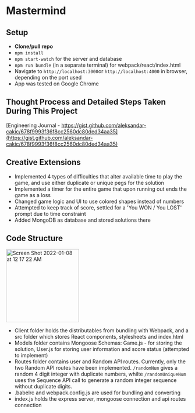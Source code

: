 # Mastermind

## Setup
- **Clone/pull repo**
- `npm install`
- `npm start-watch` for the server and database
- `npm run bundle` (in a separate terminal) for webpack/react/index.html
- Navigate to `http://localhost:3000`or `http://localhost:4000` in browser, depending on the port used
- App was tested on Google Chrome

## Thought Process and Detailed Steps Taken During This Project 
[Engineering Journal - https://gist.github.com/aleksandar-cakic/678f9993f36f8cc2560dc80ded34aa35](https://gist.github.com/aleksandar-cakic/678f9993f36f8cc2560dc80ded34aa35)

## Creative Extensions 
- Implemented 4 types of difficulties that alter available time to play the game, and use either duplicate or unique pegs for the solution
- Implemented a timer for the entire game that upon running out ends the game as a loss
- Changed game logic and UI to use colored shapes instead of numbers 
- Attempted to keep track of score, settled for a 'You WON / You LOST' prompt due to time constraint 
- Added MongoDB as database and stored solutions there

## Code Structure 
<img width="200" alt="Screen Shot 2022-01-08 at 12 17 22 AM" src="https://user-images.githubusercontent.com/78227541/148633945-d2a036fe-12b5-4345-82a7-08f81d0698af.png">

- Client folder holds the distributables from bundling with Webpack, and a src folder which stores React components, stylesheets and index.html
- Models folder contains Mongoose Schemas: Game.js - for storing the solution, User.js for storing user information and score status (attempted to implement)
- Routes folder contains user and Random API routes. Currently, only the two Random API routes have been implemented. `/randomNum` gives a random 4 digit integer with duplicate numbers, whilte `/randomUniqueNum` uses the Sequence API call to generate a random integer sequence without duplicate digits. 
- .babelrc and webpack.config.js are used for bundling and converting
- index.js holds the express server, mongoose connection and api routes connection
